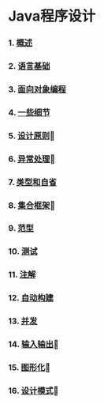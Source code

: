 # Java程序设计

### 1. [概述](slides/1/1.html)
### 2. [语言基础](slides/2/2.html)
### 3. [面向对象编程](slides/3/3.html)
### 4. [一些细节](slides/4/4.html)
### 5. [设计原则](slides/5/5.html)🙋
### 6. [异常处理](slides/6/6.html)🙋
### 7. [类型和自省](slides/7/7.html)
### 8. [集合框架](slides/8/8.html)🙋
### 9. [范型](slides/9/9.html)
### 10. [测试](slides/10/10.html)
### 11. [注解](slides/11/11.html)
### 12. [自动构建](slides/12/12.html)
### 13. [并发](slides/13/13.html)
### 14. [输入输出](slides/14/14.html)🙋
### 15. [图形化](slides/15/15.html)🙋
### 16. [设计模式](slides/16/16.html)🙋
